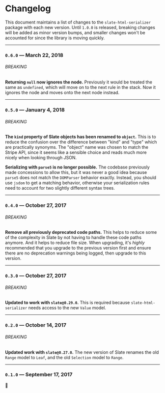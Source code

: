 # Changelog

This document maintains a list of changes to the `slate-html-serializer` package with each new version. Until `1.0.0` is released, breaking changes will be added as minor version bumps, and smaller changes won't be accounted for since the library is moving quickly.

---

### `0.6.0` — March 22, 2018

###### BREAKING

**Returning `null` now ignores the node.** Previously it would be treated the same as `undefined`, which will move on to the next rule in the stack. Now it ignores the node and moves onto the next node instead.

---

### `0.5.0` — January 4, 2018

###### BREAKING

**The `kind` property of Slate objects has been renamed to `object`.** This is to reduce the confusion over the difference between "kind" and "type" which are practically synonyms. The "object" name was chosen to match the Stripe API, since it seems like a sensible choice and reads much more nicely when looking through JSON.

**Serializing with `parse5` is no longer possible.** The codebase previously made concessions to allow this, but it was never a good idea because `parse5` does not match the `DOMParser` behavior exactly. Instead, you should use `jsdom` to get a matching behavior, otherwise your serialization rules need to account for two slightly different syntax trees.

---

### `0.4.0` — October 27, 2017

###### BREAKING

**Remove all previously deprecated code paths.** This helps to reduce some of the complexity in Slate by not having to handle these code paths anymore. And it helps to reduce file size. When upgrading, it's _highly_ recommended that you upgrade to the previous version first and ensure there are no deprecation warnings being logged, then upgrade to this version.

---

### `0.3.0` — October 27, 2017

###### BREAKING

**Updated to work with `slate@0.29.0`.** This is required because `slate-html-serializer` needs access to the new `Value` model.

---

### `0.2.0` — October 14, 2017

###### BREAKING

**Updated work with `slate@0.27.0`.** The new version of Slate renames the old `Range` model to `Leaf`, and the old `Selection` model to `Range`.

---

### `0.1.0` — September 17, 2017

:tada:
